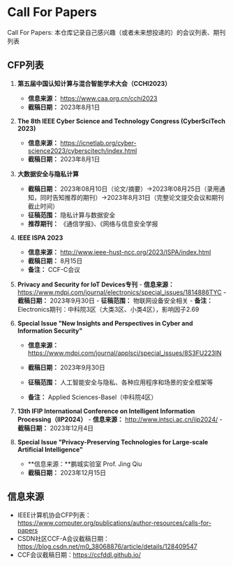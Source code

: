 # Call For Papers
Call For Papers: 本仓库记录自己感兴趣（或者未来想投递的）的会议列表、期刊列表

## CFP列表

1. **第五届中国认知计算与混合智能学术大会（CCHI2023）**

    - **信息来源：** https://www.caa.org.cn/cchi2023
    - **截稿日期：** 2023年8月1日

2. **The 8th IEEE Cyber Science and Technology Congress (CyberSciTech 2023)**

    - **信息来源：** https://icnetlab.org/cyber-science2023/cyberscitech/index.html
    - **截稿日期：** 2023年8月1日

3. **大数据安全与隐私计算**

   - **截稿日期：** 2023年08月10日（论文/摘要）->2023年08月25日（录用通知，同时告知推荐的期刊）->2023年8月31日（完整论文提交会议和期刊截止时间）
   - **征稿范围：** 隐私计算与数据安全
   - **推荐期刊：** 《通信学报》、《网络与信息安全学报

4. **IEEE ISPA 2023**

   - **信息来源：** http://www.ieee-hust-ncc.org/2023/ISPA/index.html
   - **截稿日期：** 8月15日
   - **备注：** CCF-C会议

5. **Privacy and Security for IoT Devices专刊**
       - **信息来源：** https://www.mdpi.com/journal/electronics/special_issues/1814886TYC
       - **截稿日期：** 2023年9月30日
       - **征稿范围：** 物联网设备安全相关
       - **备注：** Electronics期刊：中科院3区（大类3区、小类4区），影响因子2.69

6. **Special Issue "New Insights and Perspectives in Cyber and Information Security"**

   - **信息来源：** https://www.mdpi.com/journal/applsci/special_issues/8S3FU223IN

   - **截稿日期：** 2023年9月30日
   - **征稿范围：** 人工智能安全与隐私、各种应用程序和场景的安全框架等
   - **备注：** Applied Sciences-Basel（中科院4区）

7. **13th IFIP International Conference on Intelligent Information Processing（IIP2024）**
       - **信息来源：** http://www.intsci.ac.cn/iip2024/
       - **截稿日期：** 2023年12月4日

8. **Special Issue "Privacy-Preserving Technologies for Large-scale Artificial Intelligence"**

    - **信息来源：**鹏城实验室 Prof. Jing Qiu
    - **截稿日期：** 2023年12月15日

## 信息来源

- IEEE计算机协会CFP列表：https://www.computer.org/publications/author-resources/calls-for-papers 
- CSDN社区CCF-A会议截稿日期：https://blog.csdn.net/m0_38068876/article/details/128409547
- CCF会议截稿日期：https://ccfddl.github.io/


